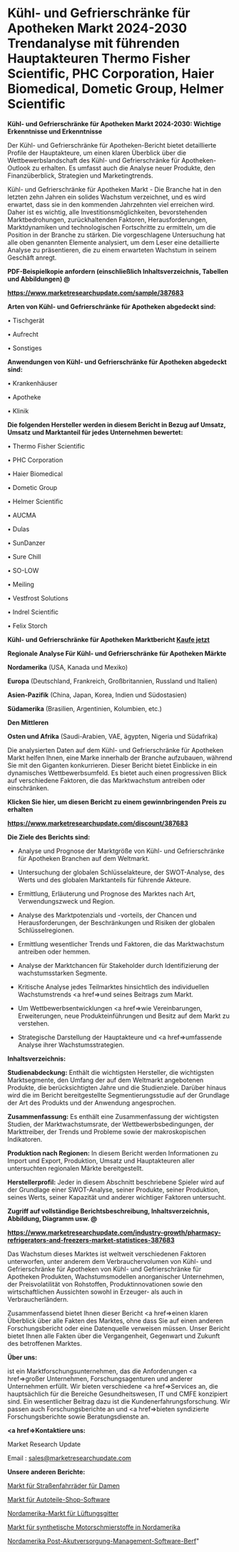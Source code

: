 # Kühl- und Gefrierschränke für Apotheken Markt 2024-2030 Trendanalyse mit führenden Hauptakteuren Thermo Fisher Scientific, PHC Corporation, Haier Biomedical, Dometic Group, Helmer Scientific

<strong>Kühl- und Gefrierschränke für Apotheken Markt 2024-2030: Wichtige Erkenntnisse und Erkenntnisse</strong>

Der Kühl- und Gefrierschränke für Apotheken-Bericht bietet detaillierte Profile der Hauptakteure, um einen klaren Überblick über die Wettbewerbslandschaft des Kühl- und Gefrierschränke für Apotheken-Outlook zu erhalten. Es umfasst auch die Analyse neuer Produkte, den Finanzüberblick, Strategien und Marketingtrends.

Kühl- und Gefrierschränke für Apotheken Markt - Die Branche hat in den letzten zehn Jahren ein solides Wachstum verzeichnet, und es wird erwartet, dass sie in den kommenden Jahrzehnten viel erreichen wird. Daher ist es wichtig, alle Investitionsmöglichkeiten, bevorstehenden Marktbedrohungen, zurückhaltenden Faktoren, Herausforderungen, Marktdynamiken und technologischen Fortschritte zu ermitteln, um die Position in der Branche zu stärken. Die vorgeschlagene Untersuchung hat alle oben genannten Elemente analysiert, um dem Leser eine detaillierte Analyse zu präsentieren, die zu einem erwarteten Wachstum in seinem Geschäft anregt.



<strong><b>PDF-Beispielkopie anfordern (einschließlich Inhaltsverzeichnis, Tabellen und Abbildungen) @ </b></strong>

<strong><a href=https://www.marketresearchupdate.com/sample/387683>

<strong>https://www.marketresearchupdate.com/sample/387683</u></a></strong></strong>



<strong>Arten von Kühl- und Gefrierschränke für Apotheken abgedeckt sind:</strong>

• Tischgerät

• Aufrecht

• Sonstiges



<strong>Anwendungen von Kühl- und Gefrierschränke für Apotheken abgedeckt sind:</strong>

• Krankenhäuser

• Apotheke

• Klinik



<strong>Die folgenden Hersteller werden in diesem Bericht in Bezug auf Umsatz, Umsatz und Marktanteil für jedes Unternehmen bewertet:</strong>

• Thermo Fisher Scientific

• PHC Corporation

• Haier Biomedical

• Dometic Group

• Helmer Scientific

• AUCMA

• Dulas

• SunDanzer

• Sure Chill

• SO-LOW

• Meiling

• Vestfrost Solutions

• Indrel Scientific

• Felix Storch



<strong>Kühl- und Gefrierschränke für Apotheken Marktbericht <a href=https://www.marketresearchupdate.com/buynow/387683>Kaufe jetzt</a></strong>



<strong>Regionale Analyse Für Kühl- und Gefrierschränke für Apotheken Märkte</strong>



<strong>Nordamerika</strong> (USA, Kanada und Mexiko)



<strong>Europa</strong> (Deutschland, Frankreich, Großbritannien, Russland und Italien)



<strong>Asien-Pazifik</strong> (China, Japan, Korea, Indien und Südostasien)



<strong>Südamerika</strong> (Brasilien, Argentinien, Kolumbien, etc.)



<strong>Den Mittleren</strong> 

<strong>Osten und Afrika</strong> (Saudi-Arabien, VAE, ägypten, Nigeria und Südafrika)

Die analysierten Daten auf dem Kühl- und Gefrierschränke für Apotheken Markt helfen Ihnen, eine Marke innerhalb der Branche aufzubauen, während Sie mit den Giganten konkurrieren. Dieser Bericht bietet Einblicke in ein dynamisches Wettbewerbsumfeld. Es bietet auch einen progressiven Blick auf verschiedene Faktoren, die das Marktwachstum antreiben oder einschränken.



<strong>Klicken Sie hier, um diesen Bericht zu einem gewinnbringenden Preis zu erhalten
</strong>

<strong><a href=https://www.marketresearchupdate.com/discount/387683>https://www.marketresearchupdate.com/discount/387683</b></u></strong></a>



<strong>Die Ziele des Berichts sind:</strong>

- Analyse und Prognose der Marktgröße von Kühl- und Gefrierschränke für Apotheken Branchen auf dem Weltmarkt.

- Untersuchung der globalen Schlüsselakteure, der SWOT-Analyse, des Werts und des globalen Marktanteils für führende Akteure.

- Ermittlung, Erläuterung und Prognose des Marktes nach Art, Verwendungszweck und Region.

- Analyse des Marktpotenzials und -vorteils, der Chancen und Herausforderungen, der Beschränkungen und Risiken der globalen Schlüsselregionen.

- Ermittlung wesentlicher Trends und Faktoren, die das Marktwachstum antreiben oder hemmen.

- Analyse der Marktchancen für Stakeholder durch Identifizierung der wachstumsstarken Segmente.

- Kritische Analyse jedes Teilmarktes hinsichtlich des individuellen Wachstumstrends <a href=>und</a> seines Beitrags zum Markt.

- Um Wettbewerbsentwicklungen <a href=>wie</a> Vereinbarungen, Erweiterungen, neue Produkteinführungen und Besitz auf dem Markt zu verstehen.

- Strategische Darstellung der Hauptakteure und <a href=>umfas</a>sende Analyse ihrer Wachstumsstrategien.



<strong>Inhaltsverzeichnis:</strong>



<strong>Studienabdeckung:</strong> Enthält die wichtigsten Hersteller, die wichtigsten Marktsegmente, den Umfang der auf dem Weltmarkt angebotenen Produkte, die berücksichtigten Jahre und die Studienziele. Darüber hinaus wird die im Bericht bereitgestellte Segmentierungsstudie auf der Grundlage der Art des Produkts und der Anwendung angesprochen.



<strong>Zusammenfassung:</strong> Es enthält eine Zusammenfassung der wichtigsten Studien, der Marktwachstumsrate, der Wettbewerbsbedingungen, der Markttreiber, der Trends und Probleme sowie der makroskopischen Indikatoren.



<strong>Produktion nach Regionen:</strong> In diesem Bericht werden Informationen zu Import und Export, Produktion, Umsatz und Hauptakteuren aller untersuchten regionalen Märkte bereitgestellt.



<strong>Herstellerprofil:</strong> Jeder in diesem Abschnitt beschriebene Spieler wird auf der Grundlage einer SWOT-Analyse, seiner Produkte, seiner Produktion, seines Werts, seiner Kapazität und anderer wichtiger Faktoren untersucht.



<strong><b>Zugriff auf vollständige Berichtsbeschreibung, Inhaltsverzeichnis, Abbildung, Diagramm usw. @ </b></strong>

<strong><a href=https://www.marketresearchupdate.com/industry-growth/pharmacy-refrigerators-and-freezers-market-statistices-387683>https://www.marketresearchupdate.com/industry-growth/pharmacy-refrigerators-and-freezers-market-statistices-387683</a></strong>

Das Wachstum dieses Marktes ist weltweit verschiedenen Faktoren unterworfen, unter anderem dem Verbrauchervolumen von Kühl- und Gefrierschränke für Apotheken von Kühl- und Gefrierschränke für Apotheken Produkten, Wachstumsmodellen anorganischer Unternehmen, der Preisvolatilität von Rohstoffen, Produktinnovationen sowie den wirtschaftlichen Aussichten sowohl in Erzeuger- als auch in Verbraucherländern.

Zusammenfassend bietet Ihnen dieser Bericht <a href=>einen</a> klaren Überblick über alle Fakten des Marktes, ohne dass Sie auf einen anderen Forschungsbericht oder eine Datenquelle verweisen müssen. Unser Bericht bietet Ihnen alle Fakten über die Vergangenheit, Gegenwart und Zukunft des betroffenen Marktes.



<strong>Über uns:</strong>

 ist ein Marktforschungsunternehmen, das die Anforderungen <a href=>großer</a> Unternehmen, Forschungsagenturen und anderer Unternehmen erfüllt. Wir bieten verschiedene <a href=>Services</a> an, die hauptsächlich für die Bereiche Gesundheitswesen, IT und CMFE konzipiert sind. Ein wesentlicher Beitrag dazu ist die Kundenerfahrungsforschung. Wir passen auch Forschungsberichte an und <a href=>bieten</a> syndizierte Forschungsberichte sowie Beratungsdienste an.



<strong><a href=>Kontaktiere uns:</a></strong>

Market Research Update

Email : sales@marketresearchupdate.com



<strong>Unsere anderen Berichte:</strong>

<a href=https://www.linkedin.com/pulse/womens-path-pavement-bikes-market-future-scope>Markt für Straßenfahrräder für Damen</a>

<a href=https://www.linkedin.com/pulse/auto-parts-store-software-market-outlooks-2023>Markt für Autoteile-Shop-Software</a>

<a href=https://www.linkedin.com/pulse/north-america-ventilation-grills-market-size>Nordamerika-Markt für Lüftungsgitter</a>

<a href=https://www.linkedin.com/pulse/north-america-synthetic-engine-lubricant-market-2023>Markt für synthetische Motorschmierstoffe in Nordamerika</a>

<a href=https://www.linkedin.com/pulse/north-america-post-acute-care-management-software-brerf/>Nordamerika Post-Akutversorgung-Management-Software-Berf</a>"
